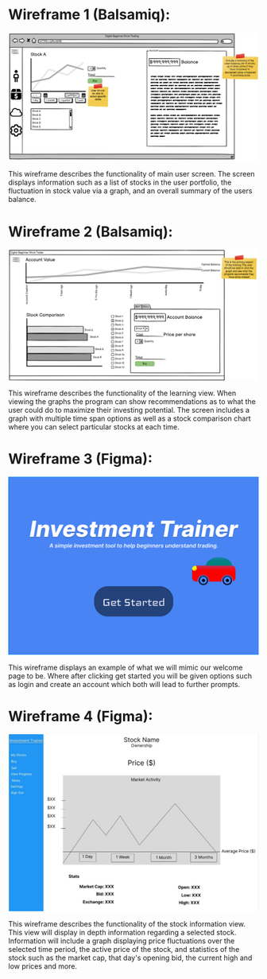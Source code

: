 # Wireframe 1 (Balsamiq):

![](UI/FirstWireframeAM.png)

This wireframe describes the functionality of main user screen. The screen displays information such as a list of stocks in the user portfolio, the fluctuation in stock value via a graph, and an overall summary of the users balance.

# Wireframe 2 (Balsamiq):

![](UI/SecondWireframeAM.png)

This wireframe describes the functionality of the learning view. When viewing the graphs the program can show recommendations as to what the user could do to maximize their investing potential. The screen includes a graph with multiple time span options as well as a stock comparison chart where you can select particular stocks at each time.

# Wireframe 3 (Figma):

![](UI/UIPrototypeLogin.png)

This wireframe displays an example of what we will mimic our welcome page to be. Where after clicking get started you will be given options such as login and create an account which both will lead to further prompts.

# Wireframe 4 (Figma):

![](UI/UIStockViewPrototype.JPG)

This wireframe describes the functionality of the stock information view. This view will display in depth information regarding a selected stock. Information will include a graph displaying price fluctuations over the selected time period, the active price of the stock, and statistics of the stock such as the market cap, that day's opening bid, the current high and low prices and more.
